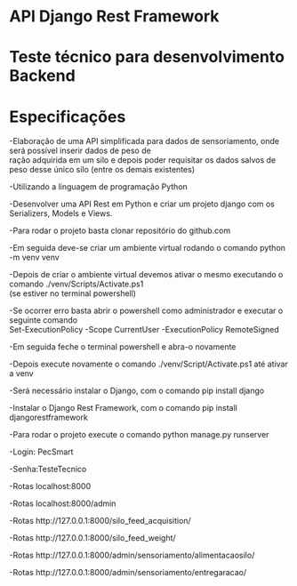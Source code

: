 # API Django Rest Framework
# Teste técnico para desenvolvimento Backend
# Especificações

<p>-Elaboração de uma API simplificada para dados de sensoriamento, onde será possível inserir dados de peso de <br>ração adquirida em um silo e depois poder requisitar os dados salvos   de peso desse único silo (entre os demais existentes)</p>
<p>-Utilizando a linguagem de programação Python</p>
<p>-Desenvolver uma API Rest em Python e criar um projeto django com os Serializers, Models e Views.</p>
<p>-Para rodar o projeto basta clonar repositório do github.com</p>
<p->-Em seguida deve-se criar um ambiente virtual rodando o comando python -m venv venv</p>
<p>-Depois de criar o ambiente virtual devemos ativar o mesmo executando o comando ./venv/Scripts/Activate.ps1 <br>(se estiver no terminal powershell)</p>
<p>-Se ocorrer erro basta abrir o powershell como administrador e executar o seguinte comando<br> Set-ExecutionPolicy -Scope CurrentUser -ExecutionPolicy RemoteSigned</p>
<p>-Em seguida feche o terminal powershell e abra-o novamente</p>
<p>-Depois execute novamente o comando ./venv/Script/Activate.ps1 até ativar a venv<p>
<p>-Será necessário  instalar o Django, com o comando pip install django</p>
<p>-Instalar o Django Rest Framework, com o comando pip install djangorestframework</p>
<p>-Para rodar o projeto execute o comando python manage.py runserver</p>


<p>-Login: PecSmart</p>
<p>-Senha:TesteTecnico</p>

<p>-Rotas localhost:8000</p>
<p>-Rotas localhost:8000/admin</p>
<p>-Rotas http://127.0.0.1:8000/silo_feed_acquisition/</p>
<p>-Rotas http://127.0.0.1:8000/silo_feed_weight/</p>
<p>-Rotas http://127.0.0.1:8000/admin/sensoriamento/alimentacaosilo/</p>
<p>-Rotas http://127.0.0.1:8000/admin/sensoriamento/entregaracao/</p>




